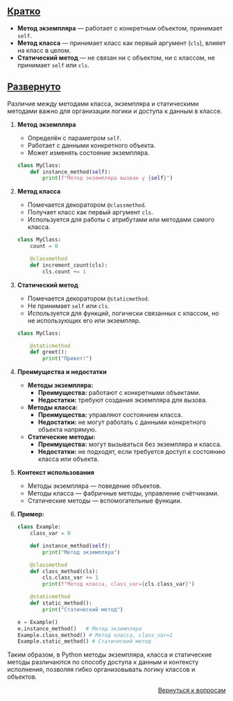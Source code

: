 ## <u>Кратко</u>

- **Метод экземпляра** — работает с конкретным объектом, принимает `self`.
- **Метод класса** — принимает класс как первый аргумент (`cls`), влияет на класс в целом.
- **Статический метод** — не связан ни с объектом, ни с классом, не принимает `self` или `cls`.

## <u>Развернуто</u>

Различие между методами класса, экземпляра и статическими методами важно для организации логики и доступа к данным в
классе.

1. **Метод экземпляра**
    - Определён с параметром `self`.
    - Работает с данными конкретного объекта.
    - Может изменять состояние экземпляра.
    ```python
    class MyClass:
        def instance_method(self):
            print(f"Метод экземпляра вызван у {self}")
    ```

2. **Метод класса**
    - Помечается декоратором `@classmethod`.
    - Получает класс как первый аргумент `cls`.
    - Используется для работы с атрибутами или методами самого класса.
    ```python
    class MyClass:
        count = 0

        @classmethod
        def increment_count(cls):
            cls.count += 1
    ```

3. **Статический метод**
    - Помечается декоратором `@staticmethod`.
    - Не принимает `self` или `cls`.
    - Используется для функций, логически связанных с классом, но не использующих его или экземпляр.
    ```python
    class MyClass:

        @staticmethod
        def greet():
            print("Привет!")
    ```

4. **Преимущества и недостатки**
    - **Методы экземпляра:**
        - **Преимущества:** работают с конкретными объектами.
        - **Недостатки:** требуют создания экземпляра для вызова.
    - **Методы класса:**
        - **Преимущества:** управляют состоянием класса.
        - **Недостатки:** не могут работать с данными конкретного объекта напрямую.
    - **Статические методы:**
        - **Преимущества:** могут вызываться без экземпляра и класса.
        - **Недостатки:** не подходят, если требуется доступ к состоянию класса или объекта.

5. **Контекст использования**
    - Методы экземпляра — поведение объектов.
    - Методы класса — фабричные методы, управление счётчиками.
    - Статические методы — вспомогательные функции.

6. **Пример:**
    ```python
    class Example:
        class_var = 0

        def instance_method(self):
            print("Метод экземпляра")

        @classmethod
        def class_method(cls):
            cls.class_var += 1
            print(f"Метод класса, class_var={cls.class_var}")

        @staticmethod
        def static_method():
            print("Статический метод")

    e = Example()
    e.instance_method()   # Метод экземпляра
    Example.class_method() # Метод класса, class_var=1
    Example.static_method() # Статический метод
    ```

Таким образом, в Python методы экземпляра, класса и статические методы различаются по способу доступа к данным и
контексту исполнения, позволяя гибко организовывать логику классов и объектов.

<div align="right">

[Вернуться к вопросам](../Вопросы.md)

</div>
